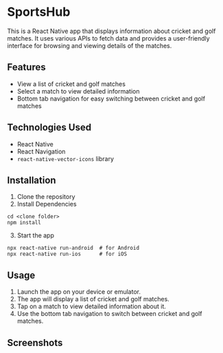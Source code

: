 # SportsHub

This is a React Native app that displays information about cricket and golf matches. It uses various APIs to fetch data and provides a user-friendly interface for browsing and viewing details of the matches.

## Features

- View a list of cricket and golf matches
- Select a match to view detailed information
- Bottom tab navigation for easy switching between cricket and golf matches

## Technologies Used

- React Native
- React Navigation
- `react-native-vector-icons` library

## Installation

1. Clone the repository
2. Install Dependencies 

```
cd <clone folder>
npm install
```

3. Start the app

``` 
npx react-native run-android  # for Android
npx react-native run-ios      # for iOS
```

## Usage 
1. Launch the app on your device or emulator.
2. The app will display a list of cricket and golf matches.
3. Tap on a match to view detailed information about it.
4. Use the bottom tab navigation to switch between cricket and golf matches.


## Screenshots
